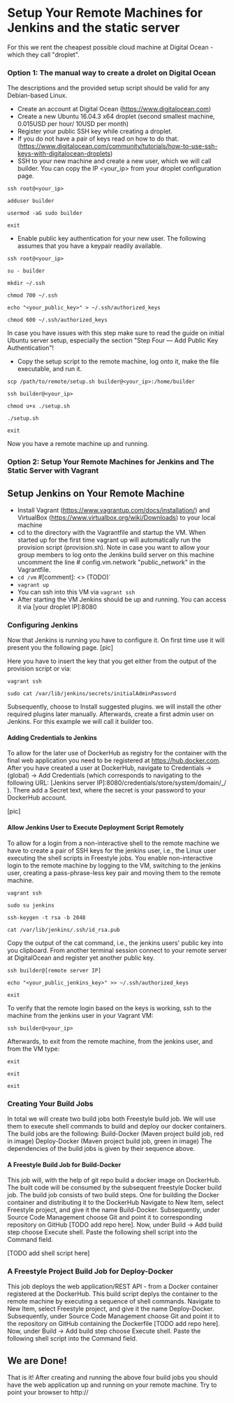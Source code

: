 Setup Your Remote Machines for Jenkins and the static server
============================================================
For this we rent the cheapest possible cloud machine at Digital Ocean -which they call "droplet". 

### Option 1: The manual way to create a drolet on Digital Ocean
The descriptions and the provided setup script should be valid for any Debian-based Linux.

- Create an account at Digital Ocean (https://www.digitalocean.com)
- Create a new Ubuntu 16.04.3 x64 droplet (second smallest machine, 0.015USD per hour/ 10USD per month)
- Register your public SSH key while creating a droplet. 
- If you do not have a pair of keys read on how to do that. (https://www.digitalocean.com/community/tutorials/how-to-use-ssh-keys-with-digitalocean-droplets)
- SSH to your new machine and create a new user, which we will call builder. You can copy the IP <your_ip> from your droplet configuration page.

`ssh root@<your_ip>`

`adduser builder`

`usermod -aG sudo builder`

`exit`

- Enable public key authentication for your new user. The following assumes that you have a keypair readily available.

`ssh root@<your_ip>`

`su - builder`

`mkdir ~/.ssh`

`chmod 700 ~/.ssh`

`echo "<your_public_key>" > ~/.ssh/authorized_keys`

`chmod 600 ~/.ssh/authorized_keys`

In case you have issues with this step make sure to read the guide on initial Ubuntu server setup, especially the section "Step Four — Add Public Key Authentication"!

- Copy the setup script to the remote machine, log onto it, make the file executable, and run it.

`scp /path/to/remote/setup.sh builder@<your_ip>:/home/builder`

`ssh builder@<your_ip>`

`chmod u+x ./setup.sh`

`./setup.sh`

`exit`

Now you have a remote machine up and running.

### Option 2: Setup Your Remote Machines for Jenkins and The Static Server with Vagrant

## Setup Jenkins on Your Remote Machine

- Install Vagrant (https://www.vagrantup.com/docs/installation/) and VirtualBox (https://www.virtualbox.org/wiki/Downloads) to your local machine
- cd to the directory with the Vagrantfile and startup the VM. When started up for the first time vagrant up will automatically run the provision script (provision.sh). Note in case you want to allow your group members to log onto the Jenkins build server on this machine uncomment the line # config.vm.network "public_network" in the Vagrantfile.
- `cd /vm` #[comment]: <> (TODO)`
- `vagrant up`
- You can ssh into this VM via `vagrant ssh`
- After starting the VM Jenkins should be up and running. You can access it via [your droplet IP]:8080

### Configuring Jenkins

Now that Jenkins is running you have to configure it. On first time use it will present you the following page.
[pic]

Here you have to insert the key that you get either from the output of the provision script or via:

`vagrant ssh`

`sudo cat /var/lib/jenkins/secrets/initialAdminPassword`

Subsequently, choose to Install suggested plugins. we will install the other required plugins later manually.
Afterwards, create a first admin user on Jenkins. For this example we will call it builder too.

#### Adding Credentials to Jenkins

To allow for the later use of DockerHub as registry for the container with the final web application you need to be registered at https://hub.docker.com.
After you have created a user at DockerHub, navigate to Credentials -> (global) -> Add Credentials (which corresponds to navigating to the following URL: [Jenkins server IP]:8080/credentials/store/system/domain/_/ ).
There add a Secret text, where the secret is your password to your DockerHub account.

[pic]

#### Allow Jenkins User to Execute Deployment Script Remotely
To allow for a login from a non-interactive shell to the remote machine we have to create a pair of SSH keys for the jenkins user, i.e., the Linux user executing the shell scripts in Freestyle jobs.
You enable non-interactive login to the remote machine by logging to the VM, switching to the jenkins user, creating a pass-phrase-less key pair and moving them to the remote machine.

`vagrant ssh`

`sudo su jenkins`

`ssh-keygen -t rsa -b 2048`

`cat /var/lib/jenkins/.ssh/id_rsa.pub`

Copy the output of the cat command, i.e., the jenkins users' public key into you clipboard. From another terminal session connect to your remote server at DigitalOcean and register yet another public key.

`ssh builder@[remote server IP]`

`echo "<your_public_jenkins_key>" >> ~/.ssh/authorized_keys`

`exit`

To verify that the remote login based on the keys is working, ssh to the machine from the jenkins user in your Vagrant VM:

`ssh builder@<your_ip>`

Afterwards, to exit from the remote machine, from the jenkins user, and from the VM type:

`exit`

`exit`

`exit`

### Creating Your Build Jobs

In total we will create two build jobs both Freestyle build job. 
We will use them to execute shell commands to build and deploy our docker containers.
The build jobs are the following:
Build-Docker (Maven project build job, red in image)
Deploy-Docker (Maven project build job, green in image)
The dependencies of the build jobs is given by their sequence above.

#### A Freestyle Build Job for Build-Docker

This job will, with the help of git repo build a docker image on DockerHub. 
The built code will be consumed by the subsequent freestyle Docker build job.
The build job consists of two build steps. One for building the Docker container and distributing it to the DockerHub
Navigate to New Item, select Freestyle project, and give it the name Build-Docker. Subsequently, under Source Code Management choose Git and point it to corresponding repository on GitHub [TODO add repo here].
Now, under Build -> Add build step choose Execute shell. Paste the following shell script into the Command field.

[TODO add shell script here]

### A Freestyle Project Build Job for Deploy-Docker

This job deploys the web application/REST API - from a Docker container registered at the DockerHub. 
This build script deplys the container to the remote machine by executing a sequence of shell commands.
Navigate to New Item, select Freestyle project, and give it the name Deploy-Docker. 
Subsequently, under Source Code Management choose Git and point it to the repository on GitHub containing the Dockerfile [TODO add repo here].
Now, under Build -> Add build step choose Execute shell. Paste the following shell script into the Command field.



## We are Done!

That is it! After creating and running the above four build jobs you should have the web application up and running on your remote machine. Try to point your browser to http://



